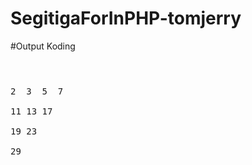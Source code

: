 # SegitigaForInPHP-tomjerry
#Output Koding
<code>

 </code>
 
 <pre>
2  3  5  7 <br/>
11 13 17 <br/>
19 23 <br/>
29 <br/>
</pre>
